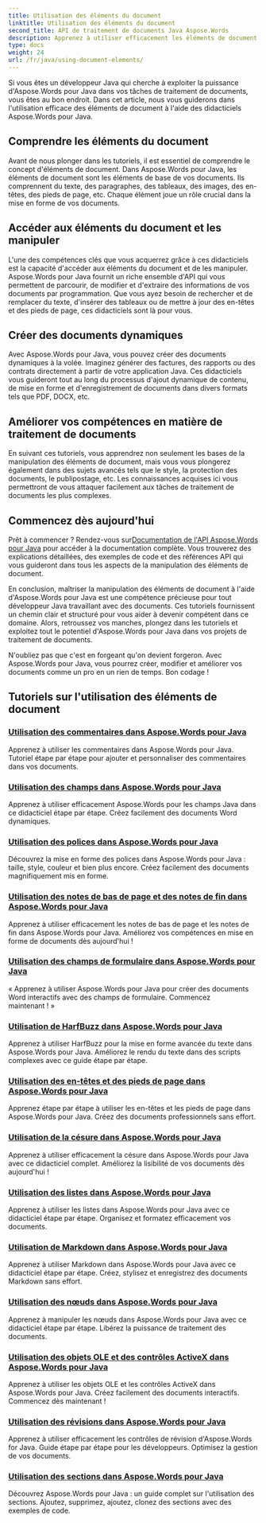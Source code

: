 ```yaml
---
title: Utilisation des éléments du document
linktitle: Utilisation des éléments du document
second_title: API de traitement de documents Java Aspose.Words
description: Apprenez à utiliser efficacement les éléments de document dans Aspose.Words pour Java grâce à nos didacticiels complets. Améliorez vos compétences en traitement de documents Java dès aujourd'hui !
type: docs
weight: 24
url: /fr/java/using-document-elements/
---
```


Si vous êtes un développeur Java qui cherche à exploiter la puissance d'Aspose.Words pour Java dans vos tâches de traitement de documents, vous êtes au bon endroit. Dans cet article, nous vous guiderons dans l'utilisation efficace des éléments de document à l'aide des didacticiels Aspose.Words pour Java.

## Comprendre les éléments du document

Avant de nous plonger dans les tutoriels, il est essentiel de comprendre le concept d'éléments de document. Dans Aspose.Words pour Java, les éléments de document sont les éléments de base de vos documents. Ils comprennent du texte, des paragraphes, des tableaux, des images, des en-têtes, des pieds de page, etc. Chaque élément joue un rôle crucial dans la mise en forme de vos documents.

## Accéder aux éléments du document et les manipuler

L'une des compétences clés que vous acquerrez grâce à ces didacticiels est la capacité d'accéder aux éléments du document et de les manipuler. Aspose.Words pour Java fournit un riche ensemble d'API qui vous permettent de parcourir, de modifier et d'extraire des informations de vos documents par programmation. Que vous ayez besoin de rechercher et de remplacer du texte, d'insérer des tableaux ou de mettre à jour des en-têtes et des pieds de page, ces didacticiels sont là pour vous.

## Créer des documents dynamiques

Avec Aspose.Words pour Java, vous pouvez créer des documents dynamiques à la volée. Imaginez générer des factures, des rapports ou des contrats directement à partir de votre application Java. Ces didacticiels vous guideront tout au long du processus d'ajout dynamique de contenu, de mise en forme et d'enregistrement de documents dans divers formats tels que PDF, DOCX, etc.

## Améliorer vos compétences en matière de traitement de documents

En suivant ces tutoriels, vous apprendrez non seulement les bases de la manipulation des éléments de document, mais vous vous plongerez également dans des sujets avancés tels que le style, la protection des documents, le publipostage, etc. Les connaissances acquises ici vous permettront de vous attaquer facilement aux tâches de traitement de documents les plus complexes.

## Commencez dès aujourd'hui

 Prêt à commencer ? Rendez-vous sur[Documentation de l'API Aspose.Words pour Java](https://reference.aspose.com/words/java/) pour accéder à la documentation complète. Vous trouverez des explications détaillées, des exemples de code et des références API qui vous guideront dans tous les aspects de la manipulation des éléments de document.

En conclusion, maîtriser la manipulation des éléments de document à l'aide d'Aspose.Words pour Java est une compétence précieuse pour tout développeur Java travaillant avec des documents. Ces tutoriels fournissent un chemin clair et structuré pour vous aider à devenir compétent dans ce domaine. Alors, retroussez vos manches, plongez dans les tutoriels et exploitez tout le potentiel d'Aspose.Words pour Java dans vos projets de traitement de documents.

N'oubliez pas que c'est en forgeant qu'on devient forgeron. Avec Aspose.Words pour Java, vous pourrez créer, modifier et améliorer vos documents comme un pro en un rien de temps. Bon codage !

## Tutoriels sur l'utilisation des éléments de document
### [Utilisation des commentaires dans Aspose.Words pour Java](./using-comments/)
Apprenez à utiliser les commentaires dans Aspose.Words pour Java. Tutoriel étape par étape pour ajouter et personnaliser des commentaires dans vos documents.
### [Utilisation des champs dans Aspose.Words pour Java](./using-fields/)
Apprenez à utiliser efficacement Aspose.Words pour les champs Java dans ce didacticiel étape par étape. Créez facilement des documents Word dynamiques.
### [Utilisation des polices dans Aspose.Words pour Java](./using-fonts/)
Découvrez la mise en forme des polices dans Aspose.Words pour Java : taille, style, couleur et bien plus encore. Créez facilement des documents magnifiquement mis en forme.
### [Utilisation des notes de bas de page et des notes de fin dans Aspose.Words pour Java](./using-footnotes-and-endnotes/)
Apprenez à utiliser efficacement les notes de bas de page et les notes de fin dans Aspose.Words pour Java. Améliorez vos compétences en mise en forme de documents dès aujourd'hui !
### [Utilisation des champs de formulaire dans Aspose.Words pour Java](./using-form-fields/)
« Apprenez à utiliser Aspose.Words pour Java pour créer des documents Word interactifs avec des champs de formulaire. Commencez maintenant ! »
### [Utilisation de HarfBuzz dans Aspose.Words pour Java](./using-harfbuzz/)
Apprenez à utiliser HarfBuzz pour la mise en forme avancée du texte dans Aspose.Words pour Java. Améliorez le rendu du texte dans des scripts complexes avec ce guide étape par étape.
### [Utilisation des en-têtes et des pieds de page dans Aspose.Words pour Java](./using-headers-and-footers/)
Apprenez étape par étape à utiliser les en-têtes et les pieds de page dans Aspose.Words pour Java. Créez des documents professionnels sans effort.
### [Utilisation de la césure dans Aspose.Words pour Java](./using-hyphenation/)
Apprenez à utiliser efficacement la césure dans Aspose.Words pour Java avec ce didacticiel complet. Améliorez la lisibilité de vos documents dès aujourd'hui !
### [Utilisation des listes dans Aspose.Words pour Java](./using-lists/)
Apprenez à utiliser les listes dans Aspose.Words pour Java avec ce didacticiel étape par étape. Organisez et formatez efficacement vos documents.
### [Utilisation de Markdown dans Aspose.Words pour Java](./using-markdown/)
Apprenez à utiliser Markdown dans Aspose.Words pour Java avec ce didacticiel étape par étape. Créez, stylisez et enregistrez des documents Markdown sans effort.
### [Utilisation des nœuds dans Aspose.Words pour Java](./using-nodes/)
Apprenez à manipuler les nœuds dans Aspose.Words pour Java avec ce didacticiel étape par étape. Libérez la puissance de traitement des documents.
### [Utilisation des objets OLE et des contrôles ActiveX dans Aspose.Words pour Java](./using-ole-objects-and-activex/)
Apprenez à utiliser les objets OLE et les contrôles ActiveX dans Aspose.Words pour Java. Créez facilement des documents interactifs. Commencez dès maintenant !
### [Utilisation des révisions dans Aspose.Words pour Java](./using-revisions/)
Apprenez à utiliser efficacement les contrôles de révision d'Aspose.Words for Java. Guide étape par étape pour les développeurs. Optimisez la gestion de vos documents.
### [Utilisation des sections dans Aspose.Words pour Java](./using-sections/)
Découvrez Aspose.Words pour Java : un guide complet sur l'utilisation des sections. Ajoutez, supprimez, ajoutez, clonez des sections avec des exemples de code.
